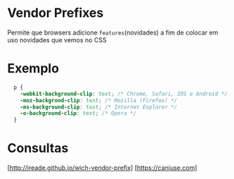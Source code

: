 # Vendor Prefixes

Permite que browsers adicione `features`(novidades)
a fim de colocar em uso novidades que vemos no CSS

# Exemplo
```css
  p {
    -webkit-background-clip: text; /* Chrome, Safari, IOS e Android */
    -moz-backgrond-clip: text; /* Mozilla (Firefox) */
    -ms-background-clip: text; /* Internet Explorer */
    -o-background-clip: text; /* Opera */
  }
```
# Consultas
[http://ireade.github.io/wich-vendor-prefix]
[https://caniuse.com]